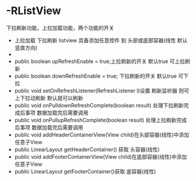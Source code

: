 ﻿# -RListView
下拉刷新功能，上拉加载功能，两个功能的开关

 * 上拉加载 下拉刷新 listview  具备添加任意控件  到 头部或底部容器(线性 默认竖直方向)
 * 
 * public boolean upRefreshEnable = true;上拉刷新的开关 默认true 可上拉刷新 
 * public boolean downRefreshEnable = true; 下拉刷新的开关 默认true 可下拉
 * public void setOnRefreshListener(RefreshListener l)设置 刷新监听器 则可上下拉动刷新 默认就可以刷新
 * public void onPulldownRefreshComplete(boolean result) 处理下拉刷新完成后事项 数据加载完后需要调用
 * public void onPullupRefreshComplete(boolean result) 处理上拉刷新完成后事项 数据加载完后需要调用
 * public void addHeaderContainerView(View child)在头部容器(线性)中添加 任意子View
 * public LinearLayout getHeaderContainer() 获取 头容器(线性)
 * public void addFooterContainerView(View child)在底部容器(线性)中添加 任意子View
 * public LinearLayout getFooterContainer()获取 底容器(线性)